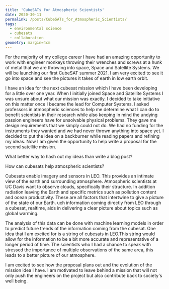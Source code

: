 ```yaml
---
title: 'CubeSATs for Atmospheric Scientists'
date: 2020-30-11
permalink: /posts/CubeSATs_for_Atmospheric_Scientists/
tags:
  - environmental science
  - cubesats
  - collaboration
geometry: margin=4cm
---  
```


   For the majority of my college career I have had an amazing opportunity to work with engineer monkeys throwing their wrenches and screws at a hunk of metal that we are throwing into space, Space and Satellite Systems. We will be launching our first CubeSAT summer 2021. I am very excited to see it go into space and see the pictures it takes of earth in low earth orbit.      

   I have an idea for the next cubesat mission which I have been developing for a little over one year. When I initially joined Space and Satellite Systems I was unsure about what our mission was exactly. I decided to take initiative on this matter once I became the lead for Computer Systems. I asked professors in atmospheric sciences to help me determine what I can do to benefit scientists in their research while also keeping in mind the undying passion engineers have for unsolvable physical problems. They gave me design requirements that we simply could not do. We had no funding for the instruments they wanted and we had never thrown anything into space yet. I decided to put the idea on a backburner while reading papers and refining my ideas. Now I am given the opportunity to help write a proposal for the second satellite mission.

What better way to hash out my ideas than write a blog post?

   How can cubesats help atmospheric scientists?
    
   Cubesats enable imagery and sensors in LEO. This provides an intimate view of the earth and surrounding atmosphere. Atmospheric scientists at UC Davis want to observe clouds, specifically their structure. In addition radiation leaving the Earth and specific metrics such as pollution content and ocean productivity. These are all factors that intertwine to give a picture of the state of our Earth. uch information coming directly from LEO through a cubesat, realtime, aids in delivering a clear picture about topics such as global warming.

   The analysis of this data can be done with machine learning models in order to predict future trends of the information coming from the cubesat. One idea that I am excited for is a string of cubesats in LEO.This string would allow for the information to be a bit more accurate and representative of a longer period of time. The scientists who I had a chance to speak with stressed the importance of
multiple observations of the same area, this leads to a better picture of our atmosphere.

   I am excited to see how the proposal plans out and the evolution of the mission idea I have. I am motivated to leave behind a mission that will not only push the engineers on the project but
also contribute back to society's well being.
